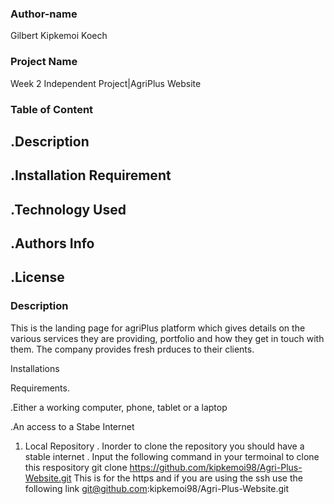 ### Author-name
Gilbert Kipkemoi Koech
### Project Name
Week 2 Independent Project|AgriPlus Website
### Table of Content
## .Description
## .Installation Requirement
## .Technology Used
## .Authors Info
## .License
### Description

This is the landing page for agriPlus platform which gives details on the various services they are providing, portfolio and how they get in touch with them. The company provides fresh prduces to their clients.

Installations

Requirements.

.Either a working computer, phone, tablet or a laptop

.An access to a Stabe Internet

1. Local Repository
. Inorder to clone the repository you should have a stable internet 
. Input the following command in your termoinal to clone this respository
git clone https://github.com/kipkemoi98/Agri-Plus-Website.git 
This is for the https and if you are using the ssh use the following link
git@github.com:kipkemoi98/Agri-Plus-Website.git



